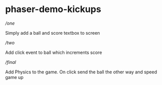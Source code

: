 # phaser-demo-kickups

*/one*

Simply add a ball and score textbox to screen

*/two*

Add click event to ball which increments score

*/final*

Add Physics to the game. On click send the ball the other way and speed game up




